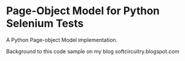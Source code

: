 # Page-Object Model for Python Selenium Tests
A Python Page-object Model implementation.

Background to this code sample on my blog softcircuitry.blogspot.com
